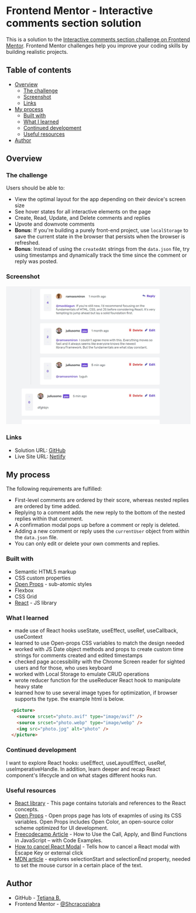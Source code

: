 # Frontend Mentor - Interactive comments section solution

This is a solution to the [Interactive comments section challenge on Frontend Mentor](https://www.frontendmentor.io/challenges/interactive-comments-section-iG1RugEG9). Frontend Mentor challenges help you improve your coding skills by building realistic projects. 

## Table of contents

- [Overview](#overview)
  - [The challenge](#the-challenge)
  - [Screenshot](#screenshot)
  - [Links](#links)
- [My process](#my-process)
  - [Built with](#built-with)
  - [What I learned](#what-i-learned)
  - [Continued development](#continued-development)
  - [Useful resources](#useful-resources)
- [Author](#author)

## Overview

### The challenge

Users should be able to:

- View the optimal layout for the app depending on their device's screen size
- See hover states for all interactive elements on the page
- Create, Read, Update, and Delete comments and replies
- Upvote and downvote comments
- **Bonus**: If you're building a purely front-end project, use `localStorage` to save the current state in the browser that persists when the browser is refreshed.
- **Bonus**: Instead of using the `createdAt` strings from the `data.json` file, try using timestamps and dynamically track the time since the comment or reply was posted.

### Screenshot

![](./screenshot.jpg)

### Links

- Solution URL: [GitHub](https://github.com/Shcracoziabra/interactive-comments-section)
- Live Site URL: [Netlify](https://shcraco-comments-section.netlify.app)

## My process

The following requirements are fulfilled:

- First-level comments are ordered by their score, whereas nested replies are ordered by time added.
- Replying to a comment adds the new reply to the bottom of the nested replies within that comment.
- A confirmation modal pops up before a comment or reply is deleted.
- Adding a new comment or reply uses the `currentUser` object from within the `data.json` file.
- You can only edit or delete your own comments and replies.

### Built with

- Semantic HTML5 markup
- CSS custom properties
- [Open Props](https://open-props.style/) - sub-atomic styles
- Flexbox
- CSS Grid
- [React](https://react.dev/) - JS library

### What I learned

- made use of React hooks useState, useEffect, useRef, useCallback, useContext
- learned to use Open-props CSS variables to match the design needed
- worked with JS Date object methods and props to create custom time strings for comments created and edited timestamps
- checked page accessibility with the Chrome Screen reader for sighted users and for those, who uses keyboard
- worked with Local Storage to emulate CRUD operations
- wrote reducer function for the useReducer React hook to manipulate heavy state
- learned how to use several image types for optimization, if browser supports the type. the example html is below.

```html
  <picture>
    <source srcset="photo.avif" type="image/avif" />
    <source srcset="photo.webp" type="image/webp" />
    <img src="photo.jpg" alt="photo" />
  </picture>
```

### Continued development

I want to explore React hooks: useEffect, useLayoutEffect, useRef, useImperativeHandle.
In addition, learn deeper and recap React component's lifecycle and on what stages different hooks run.

### Useful resources

- [React library](https://react.dev) - This page contains tutorials and references to the React concepts.
- [Open Props](https://open-props.style/) - Open props page has lots of exapmles of using its CSS variables. Open Props includes Open Color, an open-source color scheme optimized for UI development.
- [Freecodecamp Article](https://www.freecodecamp.org/news/understand-call-apply-and-bind-in-javascript-with-examples/) - How to Use the Call, Apply, and Bind Functions in JavaScript – with Code Examples.
- [How to cancel React Modal](https://keyholesoftware.com/cancel-a-react-modal-with-escape-key-or-external-click/) - Tells how to cancel a React modal with Escape Key or external click
- [MDN article](https://developer.mozilla.org/en-US/docs/Web/API/HTMLInputElement/selectionStart) - explores selectionStart and selectionEnd property, needed to set the mouse cursor in a certain place of the text.

## Author

- GitHub - [Tetiana B.](https://github.com/Shcracoziabra)
- Frontend Mentor - [@Shcracoziabra](https://www.frontendmentor.io/profile/Shcracoziabra)
